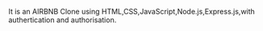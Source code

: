 It is an AIRBNB Clone using HTML,CSS,JavaScript,Node.js,Express.js,with authertication and authorisation.
